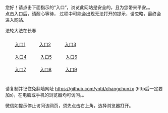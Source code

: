 您好！请点击下面指示的“入口”，浏览此网站是安全的，且为您带来平安。。 <br/>
点击入口后，请耐心等待， 过程中可能会出现无法打开的提示，请忽略，最终会进入网站. </br>

法轮大法在长春<br/>
<div style="padding:10px"><a style="margin:20px" target="_blank" href="https://d3bc1bckul5gv8.cloudfront.net/2Qpsp?uxzss" id="ccLink1" rel="nofollow">入口1</a> <a target="_blank" style="margin:20px" href="https://d11lmwm54zcu8z.cloudfront.net/2Qpsp?zrimeq" id="ccLink2" rel="nofollow">入口2</a> <a style="margin:20px" target="_blank" href="https://d1ukeqpb2khlpl.cloudfront.net/2Qpsp?oqfqtsn" id="ccLink3" rel="nofollow">入口3</a></div>

<div style="padding:10px" ><a style="margin:20px" target="_blank" href="https://d3bc1bckul5gv8.cloudfront.net/2Qpsp?uxzss" id="ccLink4" rel="nofollow">入口4</a> <a style="margin:20px" href="https://d11lmwm54zcu8z.cloudfront.net/2Qpsp?zrimeq" target="_blank" id="ccLink5" rel="nofollow">入口5</a> <a style="margin:20px" href="https://d1ukeqpb2khlpl.cloudfront.net/2Qpsp?oqfqtsn" target="_blank" id="ccLink6" rel="nofollow">入口6</a></div>

<div style="padding:10px"><a style="margin:20px" target="_blank" href="https://d3bc1bckul5gv8.cloudfront.net/2Qpsp?uxzss" id="ccLink7" rel="nofollow">入口7</a> <a style="margin:20px" href="https://d11lmwm54zcu8z.cloudfront.net/2Qpsp?zrimeq" target="_blank" id="ccLink8" rel="nofollow">入口8</a> <a style="margin:20px" target="_blank" href="https://d1ukeqpb2khlpl.cloudfront.net/2Qpsp?oqfqtsn" id="ccLink9" rel="nofollow">入口9</a></div>

<br/>



请复制并记住免翻墙网址 https://github.com/yntd/changchunzx (http后一定要加s)，在电脑或手机的浏览器均可访问。。<br/>

微信如提示停止访问该网页，须先点击右上角，选择浏览器打开。
